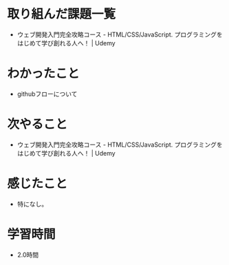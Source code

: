 # 取り組んだ課題一覧

- ウェブ開発入門完全攻略コース - HTML/CSS/JavaScript. プログラミングをはじめて学び創れる人へ！ | Udemy

# わかったこと

- githubフローについて


# 次やること

- ウェブ開発入門完全攻略コース - HTML/CSS/JavaScript. プログラミングをはじめて学び創れる人へ！ | Udemy

# 感じたこと

- 特になし。

# 学習時間

- 2.0時間